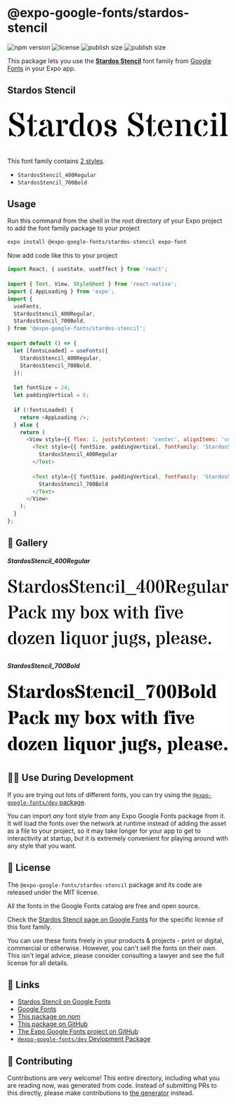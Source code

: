 # @expo-google-fonts/stardos-stencil

![npm version](https://flat.badgen.net/npm/v/@expo-google-fonts/stardos-stencil)
![license](https://flat.badgen.net/github/license/expo/google-fonts)
![publish size](https://flat.badgen.net/packagephobia/install/@expo-google-fonts/stardos-stencil)
![publish size](https://flat.badgen.net/packagephobia/publish/@expo-google-fonts/stardos-stencil)

This package lets you use the [**Stardos Stencil**](https://fonts.google.com/specimen/Stardos+Stencil) font family from [Google Fonts](https://fonts.google.com/) in your Expo app.

## Stardos Stencil

![Stardos Stencil](./font-family.png)

This font family contains [2 styles](#-gallery).

- `StardosStencil_400Regular`
- `StardosStencil_700Bold`

## Usage

Run this command from the shell in the root directory of your Expo project to add the font family package to your project
```sh
expo install @expo-google-fonts/stardos-stencil expo-font
```

Now add code like this to your project
```js
import React, { useState, useEffect } from 'react';

import { Text, View, StyleSheet } from 'react-native';
import { AppLoading } from 'expo';
import {
  useFonts,
  StardosStencil_400Regular,
  StardosStencil_700Bold,
} from '@expo-google-fonts/stardos-stencil';

export default () => {
  let [fontsLoaded] = useFonts({
    StardosStencil_400Regular,
    StardosStencil_700Bold,
  });

  let fontSize = 24;
  let paddingVertical = 6;

  if (!fontsLoaded) {
    return <AppLoading />;
  } else {
    return (
      <View style={{ flex: 1, justifyContent: 'center', alignItems: 'center' }}>
        <Text style={{ fontSize, paddingVertical, fontFamily: 'StardosStencil_400Regular' }}>
          StardosStencil_400Regular
        </Text>

        <Text style={{ fontSize, paddingVertical, fontFamily: 'StardosStencil_700Bold' }}>
          StardosStencil_700Bold
        </Text>
      </View>
    );
  }
};

```

## 🔡 Gallery

##### StardosStencil_400Regular
![StardosStencil_400Regular](./StardosStencil_400Regular.ttf.png)

##### StardosStencil_700Bold
![StardosStencil_700Bold](./StardosStencil_700Bold.ttf.png)


## 👩‍💻 Use During Development

If you are trying out lots of different fonts, you can try using the [`@expo-google-fonts/dev` package](https://github.com/expo/google-fonts/tree/master/font-packages/dev#readme).

You can import *any* font style from any Expo Google Fonts package from it. It will load the fonts
over the network at runtime instead of adding the asset as a file to your project, so it may take longer
for your app to get to interactivity at startup, but it is extremely convenient
for playing around with any style that you want.

## 📖 License

The `@expo-google-fonts/stardos-stencil` package and its code are released under the MIT license.

All the fonts in the Google Fonts catalog are free and open source.

Check the [Stardos Stencil page on Google Fonts](https://fonts.google.com/specimen/Stardos+Stencil) for the specific license of this font family.

You can use these fonts freely in your products & projects - print or digital, commercial or otherwise. However, you can't sell the fonts on their own. This isn't legal advice, please consider consulting a lawyer and see the full license for all details.

## 🔗 Links

- [Stardos Stencil on Google Fonts](https://fonts.google.com/specimen/Stardos+Stencil)
- [Google Fonts](https://fonts.google.com/)
- [This package on npm](https://www.npmjs.com/package/@expo-google-fonts/stardos-stencil)
- [This package on GitHub](https://github.com/expo/google-fonts/tree/master/font-packages/stardos-stencil)
- [The Expo Google Fonts project on GitHub](https://github.com/expo/google-fonts)
- [`@expo-google-fonts/dev` Devlopment Package](https://github.com/expo/google-fonts/tree/master/font-packages/dev)

## 🤝 Contributing

Contributions are very welcome! This entire directory, including what you are reading now, was generated from code. Instead of submitting PRs to this directly, please make contributions to [the generator](https://github.com/expo/google-fonts/tree/master/packages/generator) instead.
